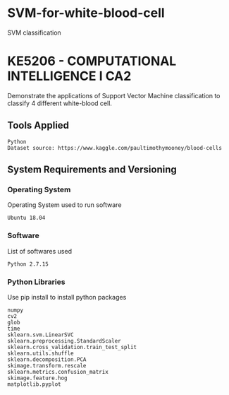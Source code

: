 # SVM-for-white-blood-cell
SVM classification

# KE5206 - COMPUTATIONAL INTELLIGENCE I CA2
Demonstrate the applications of Support Vector Machine classification to classify 4 different white-blood cell. 

## Tools Applied
```
Python
Dataset source: https://www.kaggle.com/paultimothymooney/blood-cells
```

## System Requirements and Versioning
### Operating System 
Operating System used to run software
```
Ubuntu 18.04
```

### Software 
List of softwares used
```
Python 2.7.15
```

### Python Libraries
Use pip install to install python packages
```
numpy
cv2
glob
time
sklearn.svm.LinearSVC
sklearn.preprocessing.StandardScaler
sklearn.cross_validation.train_test_split
sklearn.utils.shuffle
sklearn.decomposition.PCA
skimage.transform.rescale
sklearn.metrics.confusion_matrix
skimage.feature.hog
matplotlib.pyplot
```
